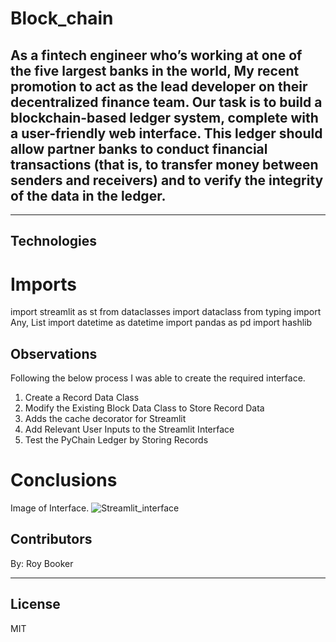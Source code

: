 # Block_chain


## As a fintech engineer who’s working at one of the five largest banks in the world, My recent promotion to act as the lead developer on their decentralized finance team. Our task is to build a blockchain-based ledger system, complete with a user-friendly web interface. This ledger should allow partner banks to conduct financial transactions (that is, to transfer money between senders and receivers) and to verify the integrity of the data in the ledger. ##


--------

## Technologies

# Imports
import streamlit as st
from dataclasses import dataclass
from typing import Any, List
import datetime as datetime
import pandas as pd
import hashlib


## Observations
Following the below process I was able to create the required interface. 
1. Create a Record Data Class
2. Modify the Existing Block Data Class to Store Record Data
3. Adds the cache decorator for Streamlit
4. Add Relevant User Inputs to the Streamlit Interface
5. Test the PyChain Ledger by Storing Records


# Conclusions
Image of Interface.
![Streamlit_interface](bootcamp/Block_chain/images/Block_chain_ledger.png)

## Contributors

By: Roy Booker

---

## License

MIT
